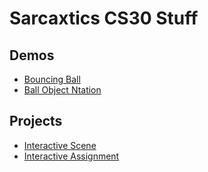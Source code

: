 # Sarcaxtics CS30 Stuff

## Demos
- [Bouncing Ball](01-Ball)
- [Ball Object Ntation](03-ball-object)

## Projects
- [Interactive Scene](js-scene)
- [Interactive Assignment](Tank-game)